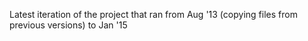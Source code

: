 Latest iteration of the project that ran from Aug '13 (copying files from previous versions) to Jan '15

